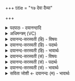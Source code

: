 +++
title = "१७ देवा दैव्या"

+++
<details><summary>पदपाठः - दयानन्दादि</summary>

दे॒वा। दैव्या॑। होता॑रा। दे॒वम्। इन्द्र॑म्। अ॒व॒र्द्ध॒ता॒म्। ह॒ताघ॑शꣳसा॒विति॑ ह॒तऽअ॑घशꣳसौ। आ। अ॒भा॒र्ष्टा॒म्। वसु॑। वार्या॑णि। यज॑मानाय। शि॒क्षि॒तौ। व॒सु॒वन॒ इति॑ वसु॒ऽवने॑। व॒सु॒धेय॒स्येति॑ वसु॒ऽधेय॑स्य। वी॒ता॒म्। यज॑। १७।
</details>

<details><summary>अधिमन्त्रम् (VC)</summary>

- अश्विनौ देवते
- अश्विनावृषी
- भुरिग्जगती
- निषादः
</details>

<details><summary>दयानन्द-सरस्वती (हि) - विषयः</summary>

फिर उसी विषय को अगले मन्त्र में कहा है ॥
</details>

<details><summary>दयानन्द-सरस्वती (हि) - पदार्थः</summary>

पदार्थान्वयभाषाः -  हे विद्वन् ! जैसे (दैव्या) उत्तम गुणों में प्रसिद्ध (होतारा) जगत् के धर्त्ता (देवा) सुख देने हारे वायु और अग्नि (देवम्) दिव्यगुणयुक्त (इन्द्रम्) सूर्य को (अवर्द्धताम्) बढ़ावें, (हताघशंसौ) चोरों को मारने के हेतु हुए रोगों को (आ, अभार्ष्टाम्) अच्छे प्रकार नष्ट करें, (यजमानाय) कर्म में प्रवृत्त हुए जीव के लिये (शिक्षितौ) जताये हुए (वसुधेयस्य) सब ऐश्वर्य के आधार ईश्वर के (वसुवने) धनदान के स्थान जगत् में (वसु) धन और (वार्यणि) ग्रहण करने योग्य जलों को (वीताम्) व्याप्त होवें, वैसे आप (यज) यज्ञ कीजिए ॥१७ ॥
</details>

<details><summary>दयानन्द-सरस्वती (हि) - भावार्थः</summary>

भावार्थभाषाः -  इस मन्त्र में वाचकलुप्तोपमालङ्कार है। जो मनुष्य सूर्यलोक के निमित्त वायु और बिजुली को जान और उपयोग में लाके धनों का संचय करें तो चोरों को मारनेवाले होवें ॥१७ ॥
</details>

<details><summary>दयानन्द-सरस्वती (सं) - विषयः</summary>

पुनस्तमेव विषयमाह ॥
</details>

<details><summary>दयानन्द-सरस्वती (सं) - पदार्थः</summary>

पदार्थान्वयभाषाः -  हे विद्वन् ! यथा दैव्या होतारा देवा वायुवह्नी इन्द्रं देवमवर्द्धतां हताघशंसौ रोगानाभार्ष्टां यजमानाय शिक्षितौ सन्तौ वसुधेयस्य वसुवने वसु वार्याणि च वीतां तथा यज ॥१७ ॥
</details>

<details><summary>दयानन्द-सरस्वती (सं) - भावार्थः</summary>

भावार्थभाषाः -  अत्र वाचकलुप्तोपमालङ्कारः। यदि मनुष्या वायुविद्युतौ सूर्यनिमित्ते विज्ञायोपयुज्य धनानि सञ्चिनुयुस्तर्हि स्तेननाशकाः स्युः ॥१७ ॥
</details>

<details><summary>सविता जोशी ← दयानन्दः (म) - भावार्थः</summary>

भावार्थभाषाः -  या मंत्रात वाचकलुप्तोपमालंकार आहे. जी माणसे सूर्याचे कारण असलेला वायू आणि विद्युत यांना जाणतात व त्यांचा उपयोग करून धन कमावितात अशी माणसे (रोगरूपी) चोरांनाही मारू शकतात.
</details>